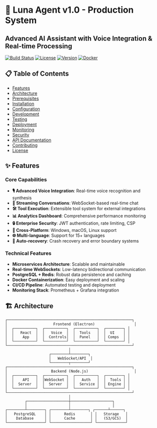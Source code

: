 # 🚀 Luna Agent v1.0 - Production System

## Advanced AI Assistant with Voice Integration & Real-time Processing

[![Build Status](https://img.shields.io/github/workflow/status/yourusername/luna-agent/CI-CD)](https://github.com/yourusername/luna-agent/actions)
[![License](https://img.shields.io/badge/license-MIT-blue.svg)](LICENSE)
[![Version](https://img.shields.io/badge/version-1.0.0-green.svg)](package.json)
[![Docker](https://img.shields.io/badge/docker-ready-blue.svg)](docker-compose.yml)

## 📋 Table of Contents

- [Features](#features)
- [Architecture](#architecture)
- [Prerequisites](#prerequisites)
- [Installation](#installation)
- [Configuration](#configuration)
- [Development](#development)
- [Testing](#testing)
- [Deployment](#deployment)
- [Monitoring](#monitoring)
- [Security](#security)
- [API Documentation](#api-documentation)
- [Contributing](#contributing)
- [License](#license)

## ✨ Features

### Core Capabilities
- **🎙️ Advanced Voice Integration**: Real-time voice recognition and synthesis
- **💬 Streaming Conversations**: WebSocket-based real-time chat
- **🛠️ Tool Execution**: Extensible tool system for external integrations
- **📊 Analytics Dashboard**: Comprehensive performance monitoring
- **🔒 Enterprise Security**: JWT authentication, rate limiting, CSP
- **📱 Cross-Platform**: Windows, macOS, Linux support
- **🌐 Multi-language**: Support for 15+ languages
- **🔄 Auto-recovery**: Crash recovery and error boundary systems

### Technical Features
- **Microservices Architecture**: Scalable and maintainable
- **Real-time WebSockets**: Low-latency bidirectional communication
- **PostgreSQL + Redis**: Robust data persistence and caching
- **Docker Containerization**: Easy deployment and scaling
- **CI/CD Pipeline**: Automated testing and deployment
- **Monitoring Stack**: Prometheus + Grafana integration

## 🏗️ Architecture

```
┌─────────────────────────────────────────────────────────┐
│                     Frontend (Electron)                  │
│  ┌──────────┐  ┌──────────┐  ┌──────────┐  ┌────────┐ │
│  │   React  │  │   Voice  │  │  Tools   │  │  UI    │ │
│  │    App   │  │  Controls│  │  Panel   │  │ Comps  │ │
│  └──────────┘  └──────────┘  └──────────┘  └────────┘ │
└─────────────────────────────────────────────────────────┘
                             │
                    ┌────────┴────────┐
                    │   WebSocket/API  │
                    └────────┬────────┘
┌─────────────────────────────────────────────────────────┐
│                    Backend (Node.js)                     │
│  ┌──────────┐  ┌──────────┐  ┌──────────┐  ┌────────┐ │
│  │    API   │  │WebSocket │  │   Auth   │  │  Tools │ │
│  │  Server  │  │  Server  │  │  Service │  │ Engine │ │
│  └──────────┘  └──────────┘  └──────────┘  └────────┘ │
└─────────────────────────────────────────────────────────┘
                             │
         ┌───────────────────┼───────────────────┐
         │                   │                   │
┌────────┴────────┐ ┌────────┴────────┐ ┌──────┴──────┐
│   PostgreSQL    │ │      Redis       │ │   Storage   │
│    Database     │ │      Cache       │ │   (S3/GCS)  │
└─────────────────┘ └──────────────────┘ └─────────────┘
```